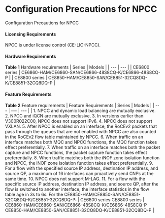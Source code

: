 Configuration Precautions for NPCC
==================================

Configuration Precautions for NPCC

#### Licensing Requirements

NPCC is under license control (CE-LIC-NPCC).


#### Hardware Requirements

**Table 1** Hardware requirements
| Series | Models |
| --- | --- |
| CE6800 series | CE6860-HAM/CE6860-SAN/CE6866-48S8CQ-K/CE6866-48S8CQ-P |
| CE8800 series | CE8850-HAM/CE8850-SAN/CE8851-32CQ8DQ-K/CE8851-32CQ8DQ-P |



#### Feature Requirements

**Table 2** Feature requirements
| Feature Requirements | Series | Models |
| --- | --- | --- |
| 1. NPCC and dynamic load balancing are mutually exclusive.  2. NPCC and iQCN are mutually exclusive.  3. In versions earlier than V300R022C00, NPCC does not support IPv6.  4. NPCC does not support VXLAN.  5. After NPCC is enabled on an interface, the RoCEv2 packets that pass through the queues that are not enabled with NPCC are also counted in the RoCEv2 flow table maintained by NPCC.  6. When traffic on an interface matches both MQC and NPCC functions, the MQC function takes effect preferentially.  7. When traffic on an interface matches both the packet capture and NPCC functions, the packet capture function takes effect preferentially.  8. When traffic matches both the iNOF zone isolation function and NPCC, the iNOF zone isolation function takes effect preferentially.  9. For a flow with the specified source IP address, destination IP address, and source QP, a maximum of 16 interfaces can proactively send CNPs at the same time.  10. NPCC does not support M-LAG.  11. For a flow with the specific source IP address, destination IP address, and source QP, after the flow is switched to another interface, the interface statistics in the flow table age in 3s to 6s.  For the CE8850-HAM/CE8850-SAN/CE8851-32CQ8DQ-K/CE8851-32CQ8DQ-P: | CE6800 series  CE8800 series | CE6860-HAM/CE6860-SAN/CE6866-48S8CQ-K/CE6866-48S8CQ-P  CE8850-HAM/CE8850-SAN/CE8851-32CQ8DQ-K/CE8851-32CQ8DQ-P |